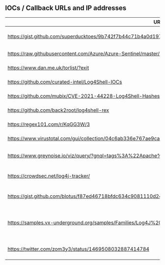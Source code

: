 ## IOCs / Callback URLs and IP addresses

| URL | Info |
| --- | --- |
| https://gist.github.com/superducktoes/9b742f7b44c71b4a0d19790228ce85d8 | Callback Domains for log4j |
| https://raw.githubusercontent.com/Azure/Azure-Sentinel/master/Sample%20Data/Feeds/Log4j_IOC_List.csv | Azure-Sentinel |
| https://www.dan.me.uk/torlist/?exit | Tor Exit Nodes |
| https://github.com/curated-intel/Log4Shell-IOCs | Log4Shell-IOCs |
| https://github.com/mubix/CVE-2021-44228-Log4Shell-Hashes | Log4Shell-Hashses |
| https://github.com/back2root/log4shell-rex | log4shell-rex |
| https://regex101.com/r/KqGG3W/3 | log4shell-rex POC |
| https://www.virustotal.com/gui/collection/04c6ab336e767ae9caee992902c4f3039ccee24df7458cd7cbaf3182644b3044/iocs | VirusTotal IOCs |
| https://www.greynoise.io/viz/query/?gnql=tags%3A%22Apache%20Log4j%20RCE%20Attempt%22 | Greynoise.io Attack Visualizer |
| https://crowdsec.net/log4j-tracker/ |CrowdSec log4j Tracker |
| https://gist.github.com/blotus/f87ed46718bfdc634c9081110d243166 | CrowdSec log4j Tracker gist |
| https://samples.vx-underground.org/samples/Families/Log4J%20Malware/ | Driveby Malware Samples (Password: infected) |
| https://twitter.com/zom3y3/status/1469508032887414784 | Twitter - Muhstik Botnet |

